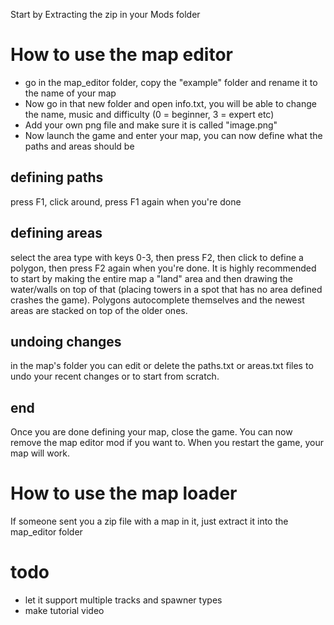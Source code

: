 Start by Extracting the zip in your Mods folder

# How to use the map editor
- go in the map_editor folder, copy the "example" folder and rename it to the name of your map
- Now go in that new folder and open info.txt, you will be able to change the name, music and difficulty (0 = beginner, 3 = expert etc)
- Add your own png file and make sure it is called "image.png"
- Now launch the game and enter your map, you can now define what the paths and areas should be

## defining paths
press F1, click around, press F1 again when you're done

## defining areas
select the area type with keys 0-3, then press F2, then click to define a polygon, then press F2 again when you're done. It is highly recommended to start by making the entire map a "land" area and then drawing the water/walls on top of that (placing towers in a spot that has no area defined crashes the game). Polygons autocomplete themselves and the newest areas are stacked on top of the older ones.

## undoing changes
in the map's folder you can edit or delete the paths.txt or areas.txt files to undo your recent changes or to start from scratch.

## end
Once you are done defining your map, close the game. You can now remove the map editor mod if you want to. When you restart the game, your map will work.

# How to use the map loader
If someone sent you a zip file with a map in it, just extract it into the map_editor folder

# todo
- let it support multiple tracks and spawner types
- make tutorial video

